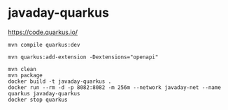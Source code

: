 # javaday-quarkus

https://code.quarkus.io/

```
mvn compile quarkus:dev
```

```
mvn quarkus:add-extension -Dextensions="openapi"
```
```
mvn clean 
mvn package
docker build -t javaday-quarkus .
docker run --rm -d -p 8082:8082 -m 256m --network javaday-net --name quarkus javaday-quarkus
docker stop quarkus
```
